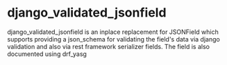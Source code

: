 # django_validated_jsonfield

django_validated_jsonfield is an inplace replacement for JSONField which supports providing a json_schema for validating the field's data via django validation and also via rest framework serializer fields.
The field is also documented using drf_yasg